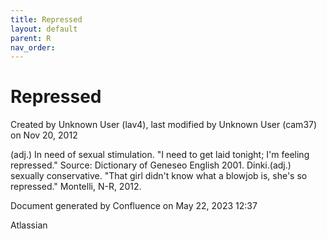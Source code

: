 ```yaml
---
title: Repressed
layout: default
parent: R
nav_order:
---
```


# Repressed

Created by  Unknown User (lav4), last modified by  Unknown User (cam37) on Nov 20, 2012

(adj.) In need of sexual stimulation. &quot;I need to get laid tonight; I'm feeling repressed.&quot; Source: Dictionary of Geneseo English 2001. Dinki.(adj.) sexually conservative. &quot;That girl didn't know what a blowjob is, she's so repressed.&quot; Montelli, N-R, 2012.

Document generated by Confluence on May 22, 2023 12:37

Atlassian
